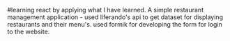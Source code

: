 #learning react by applying what I have learned.
A simple restaurant management application -
used liferando's api to get dataset for displaying restaurants and their menu's.
used formik for developing the form for login to the website.

